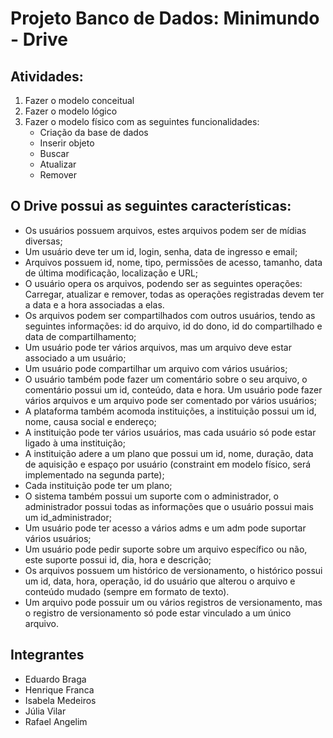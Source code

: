 # Projeto Banco de Dados: Minimundo - Drive
## **Atividades:**
1. Fazer o modelo conceitual  
2. Fazer o modelo lógico  
3. Fazer o modelo físico com as seguintes funcionalidades:  
    - Criação da base de dados  
    - Inserir objeto  
    - Buscar  
    - Atualizar  
    - Remover  

## **O Drive possui as seguintes características:**
- Os usuários possuem arquivos, estes arquivos podem ser de mídias diversas;  
- Um usuário deve ter um id, login, senha, data de ingresso e email;  
- Arquivos possuem id, nome, tipo, permissões de acesso, tamanho, data de 
última modificação, localização e URL;  
- O usuário opera os arquivos, podendo ser as seguintes operações: Carregar, 
atualizar e remover, todas as operações registradas devem ter a data e a hora 
associadas a elas.  
- Os arquivos podem ser compartilhados com outros usuários, tendo as seguintes 
informações: id do arquivo, id do dono, id do compartilhado e data de 
compartilhamento;  
- Um usuário pode ter vários arquivos, mas um arquivo deve estar associado a um 
usuário;  
- Um usuário pode compartilhar um arquivo com vários usuários;  
- O usuário também pode fazer um comentário sobre o seu arquivo, o comentário 
possui um id, conteúdo, data e hora. Um usuário pode fazer vários arquivos e 
um arquivo pode ser comentado por vários usuários;  
- A plataforma também acomoda instituições, a instituição possui um id, nome, 
causa social e endereço;  
- A instituição pode ter vários usuários, mas cada usuário só pode estar ligado à 
uma instituição;  
- A instituição adere a um plano que possui um id, nome, duração, data de 
aquisição e espaço por usuário (constraint em modelo físico, será implementado 
na segunda parte); 
- Cada instituição pode ter um plano; 
- O sistema também possui um suporte com o administrador, o administrador 
possui todas as informações que o usuário possui mais um id_administrador;  
- Um usuário pode ter acesso a vários adms e um adm pode suportar vários 
usuários;  
- Um usuário pode pedir suporte sobre um arquivo específico ou não, este suporte 
possui id, dia, hora e descrição; 
- Os arquivos possuem um histórico de versionamento, o histórico possui um id, 
data, hora, operação, id do usuário que alterou o arquivo e conteúdo mudado 
(sempre em formato de texto). 
- Um arquivo pode possuir um ou vários registros de versionamento, mas o 
registro de versionamento só pode estar vinculado a um único arquivo.

## **Integrantes**
- Eduardo Braga
- Henrique Franca
- Isabela Medeiros
- Júlia Vilar
- Rafael Angelim